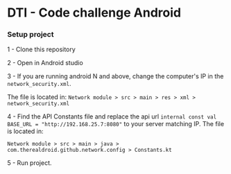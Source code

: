 # DTI - Code challenge Android

### Setup project

 1 - Clone this repository

 2 - Open in Android studio

 3 -  If you are running android N and above, change the computer's IP in the `network_security.xml`. 

The file is located in: `Network module > src > main > res > xml > network_security.xml`

4 - Find the API Constants file and replace the api url `internal const val BASE_URL = "http://192.168.25.7:8080"` to your server matching IP.
The file is located in: 

`Network module > src > main > java > com.therealdroid.github.network.config > Constants.kt`

5 - Run project.


